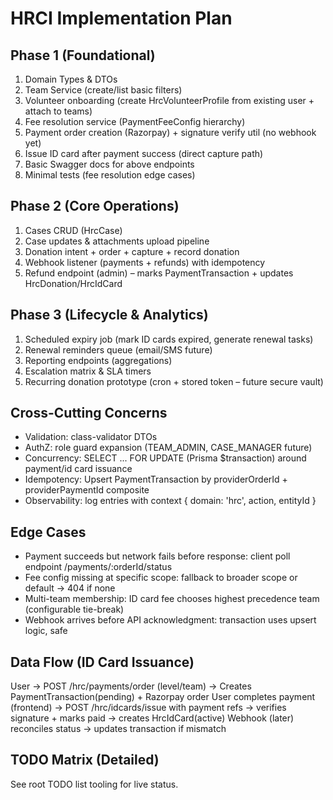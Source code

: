 # HRCI Implementation Plan

## Phase 1 (Foundational)
1. Domain Types & DTOs
2. Team Service (create/list basic filters)
3. Volunteer onboarding (create HrcVolunteerProfile from existing user + attach to teams)
4. Fee resolution service (PaymentFeeConfig hierarchy)
5. Payment order creation (Razorpay) + signature verify util (no webhook yet)
6. Issue ID card after payment success (direct capture path)
7. Basic Swagger docs for above endpoints
8. Minimal tests (fee resolution edge cases)

## Phase 2 (Core Operations)
1. Cases CRUD (HrcCase)
2. Case updates & attachments upload pipeline
3. Donation intent + order + capture + record donation
4. Webhook listener (payments + refunds) with idempotency
5. Refund endpoint (admin) – marks PaymentTransaction + updates HrcDonation/HrcIdCard

## Phase 3 (Lifecycle & Analytics)
1. Scheduled expiry job (mark ID cards expired, generate renewal tasks)
2. Renewal reminders queue (email/SMS future)
3. Reporting endpoints (aggregations)
4. Escalation matrix & SLA timers
5. Recurring donation prototype (cron + stored token – future secure vault)

## Cross-Cutting Concerns
- Validation: class-validator DTOs
- AuthZ: role guard expansion (TEAM_ADMIN, CASE_MANAGER future)
- Concurrency: SELECT ... FOR UPDATE (Prisma $transaction) around payment/id card issuance
- Idempotency: Upsert PaymentTransaction by providerOrderId + providerPaymentId composite
- Observability: log entries with context { domain: 'hrc', action, entityId }

## Edge Cases
- Payment succeeds but network fails before response: client poll endpoint /payments/:orderId/status
- Fee config missing at specific scope: fallback to broader scope or default -> 404 if none
- Multi-team membership: ID card fee chooses highest precedence team (configurable tie-break)
- Webhook arrives before API acknowledgment: transaction uses upsert logic, safe

## Data Flow (ID Card Issuance)
User -> POST /hrc/payments/order (level/team) -> Creates PaymentTransaction(pending) + Razorpay order
User completes payment (frontend) -> POST /hrc/idcards/issue with payment refs -> verifies signature + marks paid -> creates HrcIdCard(active)
Webhook (later) reconciles status -> updates transaction if mismatch

## TODO Matrix (Detailed)
See root TODO list tooling for live status.
